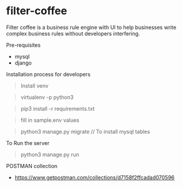 # filter-coffee
Filter coffee is a business rule engine with UI to help businesses write complex business rules without developers interfering. 


Pre-requisites
- mysql 
- django 


Installation process for developers

> Install venv 

> virtualenv -p python3

> pip3 install -r requirements.txt 

> fill in sample.env values

> python3 manage.py migrate // To install mysql tables 

To Run the server 

> python3 manage.py run 


POSTMAN collection 
- https://www.getpostman.com/collections/d7158f2ffcadad070596
